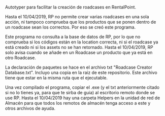 Autotyper para facilitar la creación de roadcases en RentalPoint.

Hasta el 10/04/2019, RP no permite crear varias roadcases en una sola acción, ni tampoco comprueba que los productos que se ponen dentro de un roadcase sean los correctos.
Por eso se creó este programa.

Este programa no consulta a la base de datos de RP, por lo que no comprueba si los códigos están en la location correcta, ni si el roadcase ya está creado ni si los assets no se han retornado.
Hasta el 10/04/2019, RP solo avisa cuando se añade en un Roadcase un producto que ya está en otro Roadcase.

La declaración de paquetes se hace en el archivo txt "Roadcase Creator Database.txt".
Incluyo una copia en la raiz de este repositorio.
Este archivo tiene que estar en la misma ruta que el ejecutable.

Una vez compilado el programa, copiar el .exe (y el txt anteriormente citado si no lo tienes ya, para que te sirba de guia) al escritorio remoto donde se use RP.
Hasta el 10/04/2019 hay una carpeta Helpers en la unidad de red de Almacén para que todos los remotos de almacén tenga acceso a este y otros archivos de ayuda.
